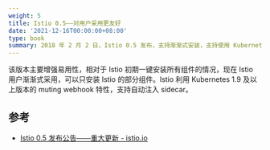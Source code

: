 ```yaml
---
weight: 5
title: Istio 0.5——对用户采用更友好
date: '2021-12-16T00:00:00+08:00'
type: book
summary: 2018 年 2 月 2 日，Istio 0.5 发布，支持渐渐式安装，支持使用 Kubernetes 的新特性实现 sidecar 自动注入。
---
```


该版本主要增强易用性，相对于 Istio 初期一键安装所有组件的情况，现在 Istio 用户渐渐式采用，可以只安装 Istio 的部分组件。Istio 利用 Kubernetes 1.9 及以上版本的 muting webhook 特性，支持自动注入 sidecar。

## 参考

- [Istio 0.5 发布公告——重大更新 - istio.io](https://istio.io/latest/zh/news/releases/0.x/announcing-0.5/)